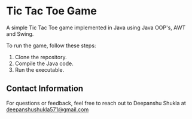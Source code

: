 # Tic Tac Toe Game

A simple Tic Tac Toe game implemented in Java using Java OOP's, AWT and Swing.

To run the game, follow these steps:

1. Clone the repository.
2. Compile the Java code.
3. Run the executable.

## Contact Information

For questions or feedback, feel free to reach out to Deepanshu Shukla at deepanshushukla571@gmail.com
